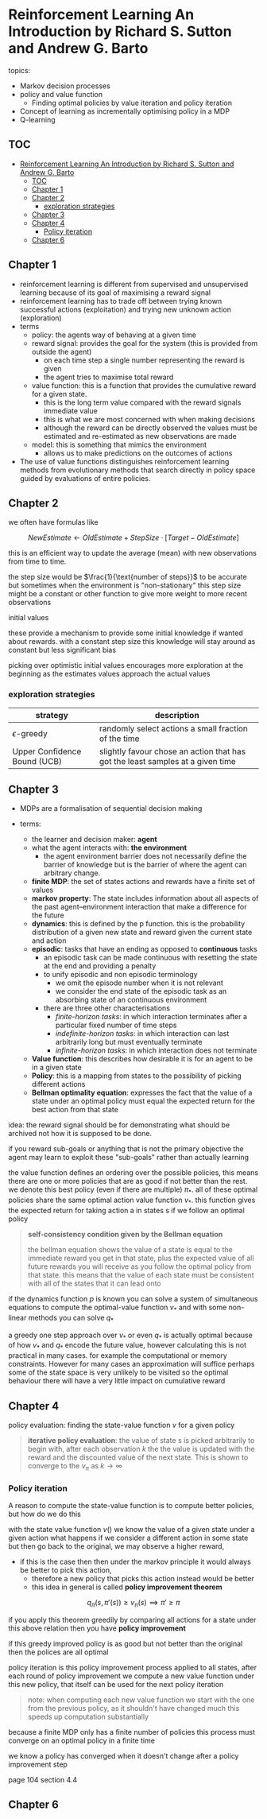 # Reinforcement Learning An Introduction by Richard S. Sutton and Andrew G. Barto

topics: 
 - Markov decision processes
 - policy and value function
   - Finding optimal policies by value iteration and policy iteration
 - Concept of learning as incrementally optimising policy in a MDP
 - Q-learning

## TOC

- [Reinforcement Learning An Introduction by Richard S. Sutton and Andrew G. Barto](#reinforcement-learning-an-introduction-by-richard-s-sutton-and-andrew-g-barto)
  - [TOC](#toc)
  - [Chapter 1](#chapter-1)
  - [Chapter 2](#chapter-2)
    - [exploration strategies](#exploration-strategies)
  - [Chapter 3](#chapter-3)
  - [Chapter 4](#chapter-4)
    - [Policy iteration](#policy-iteration)
  - [Chapter 6](#chapter-6)

## Chapter 1

 - reinforcement learning is different from supervised and unsupervised learning because of its goal of maximising a reward signal
 - reinforcement learning has to trade off between trying known successful actions (exploitation) and trying new unknown action (exploration)
 - terms 
   - policy: the agents way of behaving at a given time
   - reward signal: provides the goal for the system (this is provided from outside the agent)
     - on each time step a single number representing the reward is given
     - the agent tries to maximise total reward
   - value function: this is a function that provides the cumulative reward for a given state.
     - this is the long term value compared with the reward signals immediate value
     - this is what we are most concerned with when making decisions
     - although the reward can be directly observed the values must be estimated and re-estimated as new observations are made
   - model: this is something that mimics the environment
     - allows us to make predictions on the outcomes of actions
 -  The use of value functions distinguishes reinforcement learning methods from evolutionary methods that search directly in policy space guided by evaluations of entire policies.

## Chapter 2

we often have formulas like 

$$NewEstimate \leftarrow OldEstimate + StepSize \cdot [Target - OldEstimate]$$

this is an efficient way to update the average (mean) with new observations from time to time.

the step size would be $\frac{1}{\text{number of steps}}$ to be accurate but sometimes when the environment is "non-stationary" this step size might be a constant or other function to give more weight to more recent observations

initial values

these provide a mechanism to provide some initial knowledge if wanted about rewards. with a constant step size this knowledge will stay around as constant but less significant bias

picking over optimistic initial values encourages more exploration at the beginning as the estimates values approach the actual values

### exploration strategies


 | strategy                   | description                                                                    |
 | ---------------------------- | ------------------------------------------------------------------------------ |
 | $\epsilon$-greedy            | randomly select actions a small fraction of the time                           |
 | Upper Confidence Bound (UCB) | slightly favour chose an action that has got the least samples at a given time |



## Chapter 3

 - MDPs are a formalisation of sequential decision making

 - terms:
   - the learner and decision maker: **agent**
   - what the agent interacts with: **the environment**
     - the agent environment barrier does not necessarily define the barrier of knowledge but is the barrier of where the agent can arbitrary change.
   - **finite MDP**: the set of states actions and rewards have a finite set of values
   - **markov property**: The state includes information about all aspects of the past agent–environment interaction that make a difference for the future
   - **dynamics**: this is defined by the p function. this is the probability distribution of a given new state and reward given the current state and action 
   - **episodic**: tasks that have an ending as opposed to **continuous** tasks
     - an episodic task can be made continuous with resetting the state at the end and providing a penalty
     - to unify episodic and non episodic terminology
       - we omit the episode number when it is not relevant
       - we consider the end state of the episodic task as an absorbing state of an continuous environment
     - there are three other characterisations
       - *finite-horizon tasks*: in which interaction terminates after a particular fixed number of time steps
       - *indefinite-horizon tasks*: in which interaction can last arbitrarily long but must eventually terminate
       - *infinite-horizon tasks*: in which interaction does not terminate
   - **Value function**: this describes how desirable it is for an agent to be in a given state
   - **Policy**: this is a mapping from states to the possibility of picking different actions
   - **Bellman optimality equation**: expresses the fact that the value of a state under an optimal policy must equal the expected return for the best action from that state


idea: the reward signal should be for demonstrating what should be archived not how it is supposed to be done.

if you reward sub-goals or anything that is not the primary objective the agent may learn to exploit these "sub-goals" rather than actually learning


the value function defines an ordering over the possible policies, this means there are one or more policies that are as good if not better than the rest. we denote this best policy (even if there are multiple) $\pi_*$. all of these optimal policies share the same optimal action value function $v_*$. this function gives the expected return for taking action a in states s if we follow an optimal policy

> **self-consistency condition given by the Bellman equation**
>
> the bellman equation shows the value of a state is equal to the immediate reward you get in that state, plus the expected value of all future rewards you will receive as you follow the optimal policy from that state. this means that the value of each state must be consistent with all of the states that it can lead onto 


if the dynamics function $p$ is known you can solve a system of simultaneous equations to compute the optimal-value function $v_*$ and with some non-linear methods you can solve $q_*$ 

a greedy one step approach over $v_*$ or even $q_*$ is actually optimal because of how $v_*$ and $q_*$ encode the future value, however calculating this is not practical in many cases. for example the computational or memory constraints. However for many cases an approximation will suffice perhaps some of the state space is very unlikely to be visited so the optimal behaviour there will have a very little impact on cumulative reward
  
## Chapter 4

policy evaluation: finding the state-value function $v$ for a given policy

> **iterative policy evaluation**: 
>   the value of state s is picked arbitrarily to begin with, after each observation $k$ the the value is updated with the reward and the discounted value of the next state. 
> This is shown to converge to the $v_\pi$ as $k \rightarrow \infty$


### Policy iteration

A reason to compute the state-value function is to compute better policies, but how do we do this

with the state value function $v()$ we know the value of a given state under a given action
what happens if we consider a different action in some state but then go back to the original, we may observe a higher reward, 
 - if this is the case then then under the markov principle it would always be better to pick this action, 
   - therefore a new policy that picks this action instead would be better 
   - this idea in general is called **policy improvement theorem**

$$q_\pi(s,\pi'(s)) \ge v_\pi(s) \implies \pi' \ge \pi$$


if you apply this theorem greedily by comparing all actions for a state under this above relation then you have **policy improvement**

if this greedy improved policy is as good but not better than the original then the polices are all optimal


policy iteration is this policy improvement process applied to all states, after each round of policy improvement we compute a new value function under this new policy, that itself can be used for the next policy iteration

> note: when computing each new value function we start with the one from the previous policy, as it shouldn't have changed much this speeds up computation substantially

because a finite MDP only has a finite number of policies this process must converge on an optimal policy in a finite time

we know a policy has converged when it doesn't change after a policy improvement step

page 104 section 4.4

## Chapter 6

